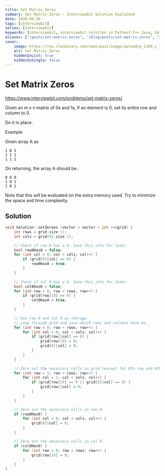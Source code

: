 ```yaml
---
title: Set Matrix Zeros
summary: Set Matrix Zeros - Interviewbit Solution Explained
date: 2020-06-20
tags: [interviewbit]
series: [interviewbit]
keywords: [interviewbit, interviewbit solution in Python3 C++ Java, Set Matrix Zeros solution]
aliases: ["/posts/set-matrix-zeros", "/blog/posts/set-matrix-zeros", "/set-matrix-zeros"]
cover:
    image: https://res.cloudinary.com/samirpaul/image/upload/w_1100,c_fit,co_rgb:FFFFFF,l_text:Arial_70_bold:Set Matrix Zeros - Solution Explained/problem-solving.webp
    alt: Set Matrix Zeros
    hiddenInList: true
    hiddenInSingle: false
---
```


# Set Matrix Zeros

https://www.interviewbit.com/problems/set-matrix-zeros/

Given an m x n matrix of 0s and 1s, if an element is 0, set its entire row and column to 0.

Do it in place.

Example

Given array A as
```
1 0 1
1 1 1 
1 1 1
```
On returning, the array A should be :
```
0 0 0
1 0 1
1 0 1
```
Note that this will be evaluated on the extra memory used. Try to minimize the space and time complexity.


## Solution

```cpp
void Solution::setZeroes (vector < vector < int >>&grid) {
	int rows = grid.size ();
	int cols = grid[0].size ();

	// Check if row 0 has a 0. Save this info for later.
	bool row0Has0 = false;
	for (int col = 0; col < cols; col++) {
		if (grid[0][col] == 0) {
			row0Has0 = true;
		}
	}

	// Check if col 0 has a 0. Save this info for later.
	bool col0Has0 = false;
	for (int row = 0; row < rows; row++) {
		if (grid[row][0] == 0) {
			col0Has0 = true;
		}
	}

	// Use row 0 and col 0 as storage.
	// Loop through grid and save which rows and columns have 0s.
	for (int row = 0; row < rows; row++) {
		for (int col = 0; col < cols; col++) {
			if (grid[row][col] == 0) {
				grid[row][0] = 0;
				grid[0][col] = 0;
			}
		}
	}

	// Zero out the necessary cells in grid (except for 0th row and 0th col).
	for (int row = 1; row < rows; row++) {
		for (int col = 1; col < cols; col++) {
			if (grid[row][0] == 0 || grid[0][col] == 0) {
				grid[row][col] = 0;
			}
		}
	}

	// Zero out the necessary cells in row 0.
	if (row0Has0) {
		for (int col = 0; col < cols; col++) {
			grid[0][col] = 0;
		}
	}

	// Zero out the necessary cells in col 0.
	if (col0Has0) {
		for (int row = 0; row < rows; row++) {
			grid[row][0] = 0;
		}
	}
}
